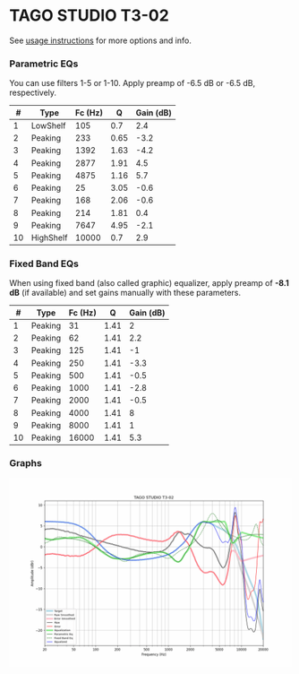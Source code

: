 # TAGO STUDIO T3-02
See [usage instructions](https://github.com/jaakkopasanen/AutoEq#usage) for more options and info.

### Parametric EQs
You can use filters 1-5 or 1-10. Apply preamp of -6.5 dB or -6.5 dB, respectively.

|   # | Type      |   Fc (Hz) |    Q |   Gain (dB) |
|-----|-----------|-----------|------|-------------|
|   1 | LowShelf  |       105 | 0.7  |         2.4 |
|   2 | Peaking   |       233 | 0.65 |        -3.2 |
|   3 | Peaking   |      1392 | 1.63 |        -4.2 |
|   4 | Peaking   |      2877 | 1.91 |         4.5 |
|   5 | Peaking   |      4875 | 1.16 |         5.7 |
|   6 | Peaking   |        25 | 3.05 |        -0.6 |
|   7 | Peaking   |       168 | 2.06 |        -0.6 |
|   8 | Peaking   |       214 | 1.81 |         0.4 |
|   9 | Peaking   |      7647 | 4.95 |        -2.1 |
|  10 | HighShelf |     10000 | 0.7  |         2.9 |

### Fixed Band EQs
When using fixed band (also called graphic) equalizer, apply preamp of **-8.1 dB** (if available) and set gains manually with these parameters.

|   # | Type    |   Fc (Hz) |    Q |   Gain (dB) |
|-----|---------|-----------|------|-------------|
|   1 | Peaking |        31 | 1.41 |         2   |
|   2 | Peaking |        62 | 1.41 |         2.2 |
|   3 | Peaking |       125 | 1.41 |        -1   |
|   4 | Peaking |       250 | 1.41 |        -3.3 |
|   5 | Peaking |       500 | 1.41 |        -0.5 |
|   6 | Peaking |      1000 | 1.41 |        -2.8 |
|   7 | Peaking |      2000 | 1.41 |        -0.5 |
|   8 | Peaking |      4000 | 1.41 |         8   |
|   9 | Peaking |      8000 | 1.41 |         1   |
|  10 | Peaking |     16000 | 1.41 |         5.3 |

### Graphs
![](./TAGO%20STUDIO%20T3-02.png)
